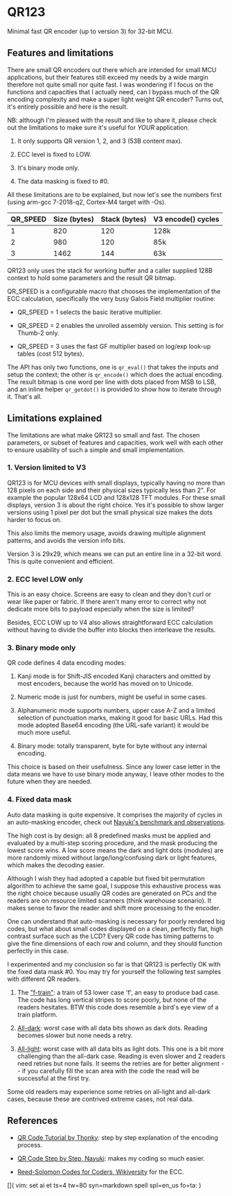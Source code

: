 # QR123

Minimal fast QR encoder (up to version 3) for 32-bit MCU.

## Features and limitations

There are small QR encoders out there which are intended for small MCU
applications, but their features still exceed my needs by a wide margin
therefore not quite small nor quite fast.  I was wondering if I focus on the
functions and capacities that I actually need, can I bypass much of the QR
encoding complexity and make a super light weight QR encoder? Turns out, it's
entirely possible and here is the result.

NB: although I'm pleased with the result and like to share it, please check out
the limitations to make sure it's useful for *YOUR* application.

1. It only supports QR version 1, 2, and 3 (53B content max).

2. ECC level is fixed to LOW.

3. It's binary mode only.

4. The data masking is fixed to #0.

All these limitations are to be explained, but now let's see the numbers first
(using arm-gcc 7-2018-q2, Cortex-M4 target with -Os).

| QR_SPEED | Size (bytes) | Stack (bytes) | V3 encode() cycles
| --- | --- | --- | ---
| 1 | 820 | 120 | 128k
| 2 | 980 | 120 | 85k
| 3 | 1462 | 144 | 63k

QR123 only uses the stack for working buffer and a caller supplied 128B context
to hold some parameters and the result QR bitmap.

QR_SPEED is a configurable macro that chooses the implementation of the ECC
calculation, specifically the very busy Galois Field multiplier routine:

- QR_SPEED = 1 selects the basic iterative multiplier.

- QR_SPEED = 2 enables the unrolled assembly version.  This setting is for
Thumb-2 only.

- QR_SPEED = 3 uses the fast GF multiplier based on log/exp look-up tables (cost
512 bytes).

The API has only two functions, one is `qr_eval()` that takes the inputs and
setup the context; the other is `qr_encode()` which does the actual encoding.
The result bitmap is one word per line with dots placed from MSB to LSB, and an
inline helper `qr_getdot()` is provided to show how to iterate through it.
That's all.

## Limitations explained

The limitations are what make QR123 so small and fast.  The chosen parameters,
or subset of features and capacities, work well with each other to ensure
usability of such a simple and small implementation.

### 1. Version limited to V3

QR123 is for MCU devices with small displays, typically having no more than 128
pixels on each side and their physical sizes typically less than 2".  For
example the popular 128x64 LCD and 128x128 TFT modules.  For these small
displays, version 3 is about the right choice.  Yes it's possible to show larger
versions using 1 pixel per dot but the small physical size makes the dots harder
to focus on.

This also limits the memory usage, avoids drawing multiple alignment patterns,
and avoids the version info bits.

Version 3 is 29x29, which means we can put an entire line in a 32-bit word.
This is quite convenient and efficient.

### 2. ECC level LOW only

This is an easy choice.  Screens are easy to clean and they don't curl or wear
like paper or fabric.  If there aren't many error to correct why not dedicate
more bits to payload especially when the size is limited?

Besides, ECC LOW up to V4 also allows straightforward ECC calculation without
having to divide the buffer into blocks then interleave the results.

### 3. Binary mode only

QR code defines 4 data encoding modes:

1. Kanji mode is for Shift-JIS encoded Kanji characters and omitted by most
encoders, because the world has moved on to Unicode.

2. Numeric mode is just for numbers, might be useful in some cases.

3. Alphanumeric mode supports numbers, upper case A-Z and a limited selection of
punctuation marks, making it good for basic URLs.  Had this mode adopted Base64
encoding (the URL-safe variant) it would be much more useful.

4. Binary mode: totally transparent, byte for byte without any internal
encoding.

This choice is based on their usefulness.  Since any lower case letter in the
data means we have to use binary mode anyway, I leave other modes to the future
when they are needed.

### 4. Fixed data mask

Auto data masking is quite expensive.  It comprises the majority of cycles in an
auto-masking encoder, check out [Nayuki's benchmark and
observations](https://www.nayuki.io/page/fast-qr-code-generator-library).

The high cost is by design: all 8 predefined masks must be applied and evaluated
by a multi-step scoring procedure, and the mask producing the lowest score wins.
A low score means the dark and light dots (modules) are more randomly mixed
without large/long/confusing dark or light features, which makes the decoding
easier.

Although I wish they had adopted a capable but fixed bit permutation algorithm
to achieve the same goal, I suppose this exhaustive process was the right choice
because usually QR codes are generated on PCs and the readers are on resource
limited scanners (think warehouse scenario).  It makes sense to favor the reader
and shift more processing to the encoder.

One can understand that auto-masking is necessary for poorly rendered big codes,
but what about small codes displayed on a clean, perfectly flat, high contrast
surface such as the LCD? Every QR code has timing patterns to give the fine
dimensions of each row and column, and they should function perfectly in this
case.

I experimented and my conclusion so far is that QR123 is perfectly OK with the
fixed data mask #0.  You may try for yourself the following test samples with
different QR readers.

1. The ["f-train"](f-train.png): a train of 53 lower case 'f', an easy to
produce bad case.  The code has long vertical stripes to score poorly, but none
of the readers hesitates.  BTW this code does resemble a bird's eye view of a
train platform.

2. [All-dark](all-dark.png): worst case with all data bits shown as dark dots.
Reading becomes slower but none needs a retry.

3. [All-light](all-light.png): worst case with all data bits as light dots.
This one is a bit more challenging than the all-dark case.  Reading is even
slower and 2 readers need retries but none fails.  It seems the retries are for
better alignment -- if you carefully fill the scan area with the code the read
will be successful at the first try.

Some old readers may experience some retries on all-light and all-dark cases,
because these are contrived extreme cases, not real data.

## References

- [QR Code Tutorial by
Thonky](https://www.thonky.com/qr-code-tutorial/introduction): step by step
explanation of the encoding process.

- [QR Code Step by Step,
Nayuki](https://www.nayuki.io/page/creating-a-qr-code-step-by-step): makes my
coding so much easier.

- [Reed-Solomon Codes for Coders,
Wikiversity](https://en.wikiversity.org/wiki/Reed%E2%80%93Solomon_codes_for_coders)
for the ECC.

[](
vim: set ai et ts=4 tw=80 syn=markdown spell spl=en_us fo=ta:
)

